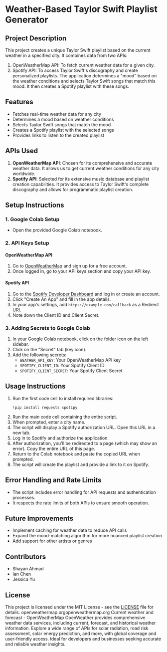 # Weather-Based Taylor Swift Playlist Generator
## Project Description
This project creates a unique Taylor Swift playlist based on the current weather in a specified city. It combines data from two APIs:
1. OpenWeatherMap API: To fetch current weather data for a given city.
2. Spotify API: To access Taylor Swift's discography and create personalized playlists.
The application determines a "mood" based on the weather conditions and selects Taylor Swift songs that match this mood. It then creates a Spotify playlist with these songs.
## Features
- Fetches real-time weather data for any city
- Determines a mood based on weather conditions
- Selects Taylor Swift songs that match the mood
- Creates a Spotify playlist with the selected songs
- Provides links to listen to the created playlist
## APIs Used
1. **OpenWeatherMap API**: Chosen for its comprehensive and accurate weather data. It allows us to get current weather conditions for any city worldwide.
2. **Spotify API**: Selected for its extensive music database and playlist creation capabilities. It provides access to Taylor Swift's complete discography and allows for programmatic playlist creation.
## Setup Instructions
### 1. Google Colab Setup
- Open the provided Google Colab notebook.
### 2. API Keys Setup
#### OpenWeatherMap API
1. Go to [OpenWeatherMap](https://openweathermap.org/) and sign up for a free account.
2. Once logged in, go to your API keys section and copy your API key.
#### Spotify API
1. Go to the [Spotify Developer Dashboard](https://developer.spotify.com/dashboard/) and log in or create an account.
2. Click "Create An App" and fill in the app details.
3. In your app's settings, add `https://example.com/callback` as a Redirect URI.
4. Note down the Client ID and Client Secret.
### 3. Adding Secrets to Google Colab
1. In your Google Colab notebook, click on the folder icon on the left sidebar.
2. Click on the "Secret" tab (key icon).
3. Add the following secrets:
   - `WEATHER_API_KEY`: Your OpenWeatherMap API key
   - `SPOTIFY_CLIENT_ID`: Your Spotify Client ID
   - `SPOTIFY_CLIENT_SECRET`: Your Spotify Client Secret
## Usage Instructions
1. Run the first code cell to install required libraries:
   ```
   !pip install requests spotipy
   ```
2. Run the main code cell containing the entire script.
3. When prompted, enter a city name.
4. The script will display a Spotify authorization URL. Open this URL in a new tab.
5. Log in to Spotify and authorize the application.
6. After authorization, you'll be redirected to a page (which may show an error). Copy the entire URL of this page.
7. Return to the Colab notebook and paste the copied URL when prompted.
8. The script will create the playlist and provide a link to it on Spotify.
## Error Handling and Rate Limits
- The script includes error handling for API requests and authentication processes.
- It respects the rate limits of both APIs to ensure smooth operation.
## Future Improvements
- Implement caching for weather data to reduce API calls
- Expand the mood-matching algorithm for more nuanced playlist creation
- Add support for other artists or genres
## Contributors
- Shayan Ahmad
- Ian Chen
- Jessica Yu
## License
This project is licensed under the MIT License - see the [LICENSE](LICENSE) file for details.
openweathermap.orgopenweathermap.org
Current weather and forecast - OpenWeatherMap
OpenWeather provides comprehensive weather data services, including current, forecast, and historical
weather information. Explore a wide range of APIs for solar radiation, road risk assessment, solar energy prediction,
and more, with global coverage and user-friendly access. Ideal for developers and businesses seeking accurate and
reliable weather insights.
